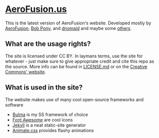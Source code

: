 # [AeroFusion.us](https://aerofusion.us)
This is the latest version of AeroFusion's website. Developed mostly by [AeroFusion](https://aerofusion.us), [Bob Pony](https://bobpony.org), and [dnomaid](https://dnomaid.co.uk) and maybe some [others](https://github.com/aerofusionyt/aerofusion-website/graphs/contributors).

## What are the usage rights?
The site is licensed under CC BY. In laymans terms, use the site for whatever - just make sure to give appropriate credit and cite this repo as the source. More info can be found in [LICENSE.md](LICENSE.md) or on the [Creative Commons' website](https://creativecommons.org/licenses/by/4.0/).

## What is used in the site?
The website makes use of many cool open-source frameworks and software
- [Bulma](https://bulma.io) is my SS framework of choice
- [Font Awesome](https://fontawesome.com/) are cool icons
- [Jekyll](http://jekyllrb.com/) is a neat static-site generator
- [Animate.css](https://daneden.github.io/animate.css/) provides flashy animations
